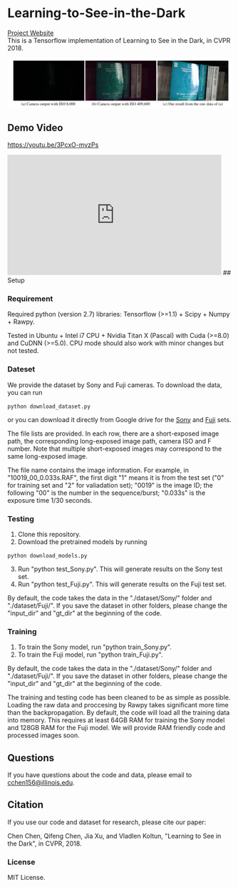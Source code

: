 # Learning-to-See-in-the-Dark
[Project Website](http://web.engr.illinois.edu/~cchen156/SID.html)<br/>
This is a Tensorflow implementation of Learning to See in the Dark, in CVPR 2018.  

![teaser](images/fig1.png "Sample inpainting results on held-out images")

## Demo Video
https://youtu.be/3PcxO-mvzPs

<iframe width="480" height="270" src="https://www.youtube.com/embed/3PcxO-mvzPs" frameborder="0" allow="autoplay; encrypted-media" allowfullscreen></iframe>
## Setup

### Requirement
Required python (version 2.7) libraries: Tensorflow (>=1.1) + Scipy + Numpy + Rawpy.

Tested in Ubuntu + Intel i7 CPU + Nvidia Titan X (Pascal) with Cuda (>=8.0) and CuDNN (>=5.0). CPU mode should also work with minor changes but not tested.

### Dateset
We provide the dataset by Sony and Fuji cameras. To download the data, you can run
```Shell
python download_dataset.py
```
or you can download it directly from Google drive for the [Sony](https://drive.google.com/open?id=1G6VruemZtpOyHjOC5N8Ww3ftVXOydSXx)  and [Fuji](https://drive.google.com/open?id=1C7GeZ3Y23k1B8reRL79SqnZbRBc4uizH) sets. 

The file lists are provided. In each row, there are a short-exposed image path, the corresponding long-exposed image path, camera ISO and F number. Note that multiple short-exposed images may correspond to the same long-exposed image. 

The file name contains the image information. For example, in "10019_00_0.033s.RAF", the first digit "1" means it is from the test set ("0" for training set and "2" for valiadation set); "0019" is the image ID; the following "00" is the number in the sequence/burst; "0.033s" is the exposure time 1/30 seconds.  


### Testing
1. Clone this repository.
2. Download the pretrained models by running
```Shell
python download_models.py
```
3. Run "python test_Sony.py". This will generate results on the Sony test set.
4. Run "python test_Fuji.py". This will generate results on the Fuji test set.

By default, the code takes the data in the "./dataset/Sony/" folder and "./dataset/Fuji/". If you save the dataset in other folders, please change the "input_dir" and "gt_dir" at the beginning of the code. 

### Training
1. To train the Sony model, run "python train_Sony.py".
2. To train the Fuji model, run "python train_Fuji.py".

By default, the code takes the data in the "./dataset/Sony/" folder and "./dataset/Fuji/". If you save the dataset in other folders, please change the "input_dir" and "gt_dir" at the beginning of the code.

The training and testing code has been cleaned to be as simple as possible. Loading the raw data and proccesing by Rawpy takes significant more time than the backpropagation. By default, the code will load all the training data into memory. This requires at least 64GB RAM for training the Sony model and 128GB RAM for the Fuji model. We will provide RAM friendly code and processed images soon.

## Questions
If you have questions about the code and data, please email to cchen156@illinois.edu.

## Citation
If you use our code and dataset for research, please cite our paper:

Chen Chen, Qifeng Chen, Jia Xu, and Vladlen Koltun, "Learning to See in the Dark", in CVPR, 2018.

### License
MIT License.
